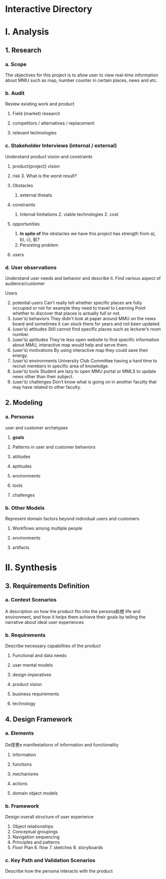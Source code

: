 # Interactive Directory
# I. Analysis
## 1. Research  
### a. Scope
The objectives for this project is to allow user to view real-time information about MMU such as map, number counter in certain places, news and etc.

### b. Audit
Review existing work and product
1. Field (market) research

2. competitors / alternatives / replacement

4. relevant technologies 

### c. Stakeholder Interviews (internal / external)
Understand product vision and constraints
1. product{project} vision 

2. risk
	3. What is the worst result?

3. Obstacles
	1. external threats 
4. constraints 
	1. Internal limitations 
		2. viable technologies
		2. cost
5. opportunities 
	1. **In spite of** the obstacles we have this project has strength from a), b), c), 鈥? 
	2. Persisting problem

5. users 

### d. User observations
Understand user needs and behavior and describe it.
Find various aspect of audience/customer

Users

2. potential users
   Can’t really tell whether specific places are fully occupied or not for example they need to travel to Learning Point whether to discover that places is actually full or not.
3. (user’s) behaviors
   They didn't look at paper around MMU on the news board and sometimes it can stuck there for years and not been updated.
4. (user’s) attitudes
   Still cannot find specific places such as lecturer’s room number.
5. (user’s) aptitudes
   They're less open website to find specific information about MMU, interactive map would help and serve them.
6. (user’s) motivations
   By using interactive map they could save their energy.
7. (user’s) environments
   University Club Committee having a hard time to recruit members in specific area of knowledge.
8. (user’s) tools
   Student are lazy to open MMU portal or MMLS to update news other than their subject.
9. (user’s) challenges
   Don’t know what is going on in another faculty that may have related to other faculty.

## 2. Modeling
### a. Personas
user and customer archetypes

1. **goals**

2. Patterns in user and customer behaviors

3. attitudes

4. aptitudes

5. environments

6. tools

7. challenges

### b. Other Models
Represent domain factors beyond individual users and customers
1. Workflows among multiple people

2. environments

3. artifacts
# II. Synthesis
## 3. Requirements Definition
### a. Context Scenarios
A description on how the product fits into the persona鈥檚 life and environment, and how it helps them achieve their goals by telling the narrative about ideal user experiences
### b. Requirements
Describe necessary capabilities of the product
1. Functional and data needs

2. user mental models

3. design imperatives

4. product vision

5. business requirements

6. technology

## 4. Design Framework
### a. Elements
De铿乶e manifestations of information and functionality
1. Information

2. functions

3. mechanisms

4. actions

5. domain object models

### b. Framework
Design overall structure of user experience
1. Object relationships
2. Conceptual groupings
3. Navigation sequencing
4. Principles and patterns
5. Floor Plan
	6. flow
	7. sketches
	8. storyboards
### c. Key Path and Validation Scenarios
Describe how the persona interacts with the product
